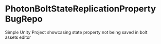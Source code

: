 # PhotonBoltStateReplicationPropertyBugRepo
Simple Unity Project showcasing state property not being saved in bolt assets editor
